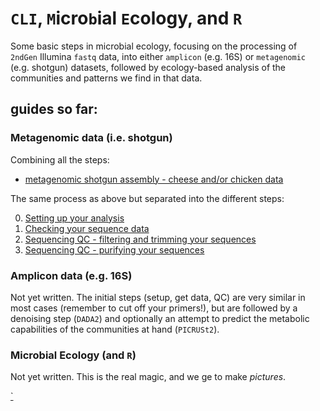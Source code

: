 # `CLI`, `M`icro`b`ial `E`cology, and `R`


Some basic steps in microbial ecology, focusing on the processing of `2ndGen` Illumina `fastq` data, into either `amplicon` (e.g. 16S) or `metagenomic` (e.g. shotgun) datasets, followed by ecology-based analysis of the communities and patterns we find in that data.


## guides so far:

### Metagenomic data (i.e. shotgun)

Combining all the steps:

  * <a href="documents/shotgun_assembly.html">metagenomic shotgun assembly - cheese and/or chicken data</a>


The same process as above but separated into the different steps:

  0. <a href="/climber/documents/0.setup.html">Setting up your analysis</a>
  1. <a href="/climber/documents/1.checkdata.html">Checking your sequence data</a>
  2. <a href="/climber/documents/2.seqcleaning.html">Sequencing QC - filtering and trimming your sequences</a>
  3. <a href="/climber/documents/3.seqpurity.html">Sequencing QC - purifying your sequences</a>


### Amplicon data (e.g. 16S)

Not yet written. The initial steps (setup, get data, QC) are very similar in most cases (remember to cut off your primers!), but are followed by a denoising step (`DADA2`) and optionally an attempt to predict the metabolic capabilities of the communities at hand (`PICRUSt2`).


### Microbial Ecology (and `R`)

Not yet written. This is the real magic, and we ge to make _pictures_.



  <a href="documents/climber_todo.html">`</a>
